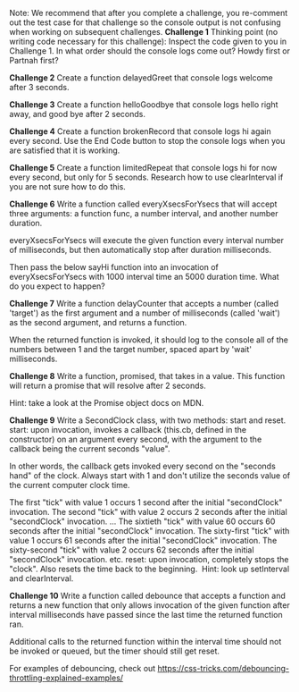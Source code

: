 Note: We recommend that after you complete a challenge, you re-comment out the test case for that challenge so the console output is not confusing when working on subsequent challenges.
**Challenge 1**
Thinking point (no writing code necessary for this challenge): Inspect the code given to you in Challenge 1. In what order should the console logs come out? Howdy first or Partnah first?

**Challenge 2**
Create a function delayedGreet that console logs welcome after 3 seconds.

**Challenge 3**
Create a function helloGoodbye that console logs hello right away, and good bye after 2 seconds.

**Challenge 4**
Create a function brokenRecord that console logs hi again every second. Use the End Code button to stop the console logs when you are satisfied that it is working.

**Challenge 5**
Create a function limitedRepeat that console logs hi for now every second, but only for 5 seconds. Research how to use clearInterval if you are not sure how to do this.

**Challenge 6**
Write a function called everyXsecsForYsecs that will accept three arguments: a function func, a number interval, and another number duration.

everyXsecsForYsecs will execute the given function every interval number of milliseconds, but then automatically stop after duration milliseconds.

Then pass the below sayHi function into an invocation of everyXsecsForYsecs with 1000 interval time an 5000 duration time.
What do you expect to happen?

**Challenge 7**
Write a function delayCounter that accepts a number (called 'target') as the first argument and a number of milliseconds (called 'wait') as the second argument, and returns a function.

When the returned function is invoked, it should log to the console all of the numbers between 1 and the target number, spaced apart by 'wait' milliseconds.

**Challenge 8**
Write a function, promised, that takes in a value. This function will return a promise that will resolve after 2 seconds.

Hint: take a look at the Promise object docs on MDN.

**Challenge 9**
Write a SecondClock class, with two methods: start and reset.​
start: upon invocation, invokes a callback (this.cb, defined in the constructor) on an argument every second, with the argument to the callback being the current seconds "value".

In other words, the callback gets invoked every second on the "seconds hand" of the clock. Always start with 1 and don't utilize the seconds value of the current computer clock time.

The first "tick" with value 1 occurs 1 second after the initial "secondClock" invocation.
The second "tick" with value 2 occurs 2 seconds after the initial "secondClock" invocation.
...
The sixtieth "tick" with value 60 occurs 60 seconds after the initial "secondClock" invocation.
The sixty-first "tick" with value 1 occurs 61 seconds after the initial "secondClock" invocation.
The sixty-second "tick" with value 2 occurs 62 seconds after the initial "secondClock" invocation.
etc.
reset: upon invocation, completely stops the "clock".
Also resets the time back to the beginning.
​
Hint: look up setInterval and clearInterval.

**Challenge 10**
Write a function called debounce that accepts a function and returns a new function that only allows invocation of the given function after interval milliseconds have passed since the last time the returned function ran.

Additional calls to the returned function within the interval time should not be invoked or queued, but the timer should still get reset.

For examples of debouncing, check out https://css-tricks.com/debouncing-throttling-explained-examples/